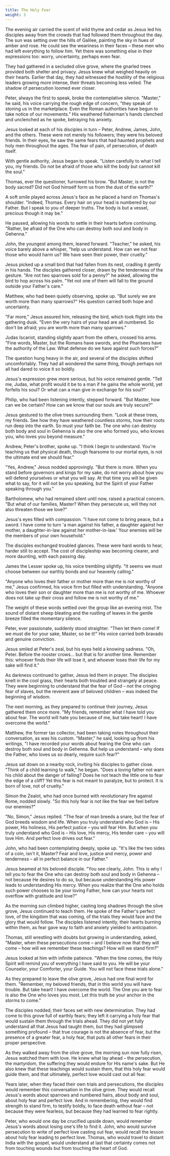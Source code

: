 ```yaml
---
title: The Holy Fear
weight: 3
---
```


The evening air carried the scent of wild thyme and cedar as Jesus led his disciples away from the crowds that had followed them throughout the day. The sun was setting over the hills of Galilee, painting the sky in hues of amber and rose. He could see the weariness in their faces – these men who had left everything to follow him. Yet there was something else in their expressions too: worry, uncertainty, perhaps even fear.

They had gathered in a secluded olive grove, where the gnarled trees provided both shelter and privacy. Jesus knew what weighed heavily on their hearts. Earlier that day, they had witnessed the hostility of the religious leaders growing more intense, their threats becoming less veiled. The shadow of persecution loomed ever closer.

Peter, always the first to speak, broke the contemplative silence. "Master," he said, his voice carrying the rough edge of concern, "they speak of stoning us in the marketplace. Even the Roman authorities have begun to take notice of our movements." His weathered fisherman's hands clenched and unclenched as he spoke, betraying his anxiety.

Jesus looked at each of his disciples in turn – Peter, Andrew, James, John, and the others. These were not merely his followers; they were his beloved friends. In their eyes, he saw the same fears that had haunted prophets and holy men throughout the ages. The fear of pain, of persecution, of death itself.

With gentle authority, Jesus began to speak. "Listen carefully to what I tell you, my friends. Do not be afraid of those who kill the body but cannot kill the soul."

Thomas, ever the questioner, furrowed his brow. "But Master, is not the body sacred? Did not God himself form us from the dust of the earth?"

A soft smile played across Jesus's face as he placed a hand on Thomas's shoulder. "Indeed, Thomas. Every hair on your head is numbered by our Father. But I speak to you of deeper truths. The body is but a vessel, precious though it may be."

He paused, allowing his words to settle in their hearts before continuing. "Rather, be afraid of the One who can destroy both soul and body in Gehenna."

John, the youngest among them, leaned forward. "Teacher," he asked, his voice barely above a whisper, "help us understand. How can we not fear those who would harm us? We have seen their power, their cruelty."

Jesus picked up a small bird that had fallen from its nest, cradling it gently in his hands. The disciples gathered closer, drawn by the tenderness of the gesture. "Are not two sparrows sold for a penny?" he asked, allowing the bird to hop across his palm. "Yet not one of them will fall to the ground outside your Father's care."

Matthew, who had been quietly observing, spoke up. "But surely we are worth more than many sparrows?" His question carried both hope and uncertainty.

"Far more," Jesus assured him, releasing the bird, which took flight into the gathering dusk. "Even the very hairs of your head are all numbered. So don't be afraid; you are worth more than many sparrows."

Judas Iscariot, standing slightly apart from the others, crossed his arms. "Fine words, Master, but the Romans have swords, and the Pharisees have the authority of the Law. What defense do we have against such forces?"

The question hung heavy in the air, and several of the disciples shifted uncomfortably. They had all wondered the same thing, though perhaps not all had dared to voice it so boldly.

Jesus's expression grew more serious, but his voice remained gentle. "Tell me, Judas, what profit would it be to a man if he gains the whole world, yet forfeits his soul? Or what can a man give in exchange for his soul?"

Philip, who had been listening intently, stepped forward. "But Master, how can we be certain? How can we know that our souls are truly secure?"

Jesus gestured to the olive trees surrounding them. "Look at these trees, my friends. See how they have weathered countless storms, how their roots run deep into the earth. So must your faith be. The one who can destroy both body and soul in Gehenna is also the one who formed you, who knows you, who loves you beyond measure."

Andrew, Peter's brother, spoke up. "I think I begin to understand. You're teaching us that physical death, though fearsome to our mortal eyes, is not the ultimate end we should fear."

"Yes, Andrew," Jesus nodded approvingly. "But there is more. When you stand before governors and kings for my sake, do not worry about how you will defend yourselves or what you will say. At that time you will be given what to say, for it will not be you speaking, but the Spirit of your Father speaking through you."

Bartholomew, who had remained silent until now, raised a practical concern. "But what of our families, Master? When they persecute us, will they not also threaten those we love?"

Jesus's eyes filled with compassion. "I have not come to bring peace, but a sword. I have come to turn 'a man against his father, a daughter against her mother, a daughter-in-law against her mother-in-law.' Your enemies will be the members of your own household."

The disciples exchanged troubled glances. These were hard words to hear, harder still to accept. The cost of discipleship was becoming clearer, and more daunting, with each passing day.

James the Lesser spoke up, his voice trembling slightly. "It seems we must choose between our earthly bonds and our heavenly calling."

"Anyone who loves their father or mother more than me is not worthy of me," Jesus confirmed, his voice firm but filled with understanding. "Anyone who loves their son or daughter more than me is not worthy of me. Whoever does not take up their cross and follow me is not worthy of me."

The weight of these words settled over the group like an evening mist. The sound of distant sheep bleating and the rustling of leaves in the gentle breeze filled the momentary silence.

Peter, ever passionate, suddenly stood straighter. "Then let them come! If we must die for your sake, Master, so be it!" His voice carried both bravado and genuine conviction.

Jesus smiled at Peter's zeal, but his eyes held a knowing sadness. "Oh, Peter. Before the rooster crows... but that is for another time. Remember this: whoever finds their life will lose it, and whoever loses their life for my sake will find it."

As darkness continued to gather, Jesus led them in prayer. The disciples knelt in the cool grass, their hearts both troubled and strangely at peace. They were beginning to understand that the fear of God – not the cringing fear of slaves, but the reverent awe of beloved children – was indeed the beginning of wisdom.

The next morning, as they prepared to continue their journey, Jesus gathered them once more. "My friends, remember what I have told you about fear. The world will hate you because of me, but take heart! I have overcome the world."

Matthew, the former tax collector, had been taking notes throughout their conversation, as was his custom. "Master," he said, looking up from his writings, "I have recorded your words about fearing the One who can destroy both soul and body in Gehenna. But help us understand – why does the Father, who loves us so dearly, require such fear?"

Jesus sat down on a nearby rock, inviting his disciples to gather close. "Think of a child learning to walk," he began. "Does a loving father not warn his child about the danger of falling? Does he not teach the little one to fear the edge of a cliff? Yet this fear is not meant to paralyze, but to protect. It is born of love, not of cruelty."

Simon the Zealot, who had once burned with revolutionary fire against Rome, nodded slowly. "So this holy fear is not like the fear we feel before our enemies?"

"No, Simon," Jesus replied. "The fear of man breeds a snare, but the fear of God breeds wisdom and life. When you truly understand who God is – His power, His holiness, His perfect justice – you will fear Him. But when you truly understand who God is – His love, His mercy, His tender care – you will love Him. And perfect love drives out fear."

John, who had been contemplating deeply, spoke up. "It's like the two sides of a coin, isn't it, Master? Fear and love, justice and mercy, power and tenderness – all in perfect balance in our Father."

Jesus beamed at his beloved disciple. "You see clearly, John. This is why I tell you to fear the One who can destroy both soul and body in Gehenna – not because He desires to do so, but because understanding His power leads to understanding His mercy. When you realize that the One who holds such power chooses to be your loving Father, how can your hearts not overflow with gratitude and love?"

As the morning sun climbed higher, casting long shadows through the olive grove, Jesus continued to teach them. He spoke of the Father's perfect love, of the kingdom that was coming, of the trials they would face and the glory that would follow. The disciples listened intently, their hearts burning within them, as fear gave way to faith and anxiety yielded to anticipation.

Thomas, still wrestling with doubts but growing in understanding, asked, "Master, when these persecutions come – and I believe now that they will come – how will we remember these teachings? How will we stand firm?"

Jesus looked at him with infinite patience. "When the time comes, the Holy Spirit will remind you of everything I have said to you. He will be your Counselor, your Comforter, your Guide. You will not face these trials alone."

As they prepared to leave the olive grove, Jesus had one final word for them. "Remember, my beloved friends, that in this world you will have trouble. But take heart! I have overcome the world. The One you are to fear is also the One who loves you most. Let this truth be your anchor in the storms to come."

The disciples nodded, their faces set with new determination. They had come to this grove full of earthly fears; they left it carrying a holy fear that would sustain them through the trials ahead. They did not yet fully understand all that Jesus had taught them, but they had glimpsed something profound – that true courage is not the absence of fear, but the presence of a greater fear, a holy fear, that puts all other fears in their proper perspective.

As they walked away from the olive grove, the morning sun now fully risen, Jesus watched them with love. He knew what lay ahead – the persecution, the martyrdom, the suffering they would endure for His name's sake. But He also knew that these teachings would sustain them, that this holy fear would guide them, and that ultimately, perfect love would cast out all fear.

Years later, when they faced their own trials and persecutions, the disciples would remember this conversation in the olive grove. They would recall Jesus's words about sparrows and numbered hairs, about body and soul, about holy fear and perfect love. And in remembering, they would find strength to stand firm, to testify boldly, to face death without fear – not because they were fearless, but because they had learned to fear rightly.

Peter, who would one day be crucified upside down, would remember Jesus's words about losing one's life to find it. John, who would survive persecution to write of perfect love casting out fear, would recall the lesson about holy fear leading to perfect love. Thomas, who would travel to distant India with the gospel, would understand at last that certainty comes not from touching wounds but from touching the heart of God.
